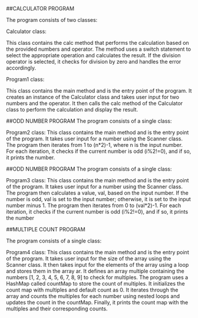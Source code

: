 ##CALCULATOR PROGRAM

The program consists of two classes:

Calculator class:

This class contains the calc method that performs the calculation based on the provided numbers and operator.
The method uses a switch statement to select the appropriate operation and calculates the result.
If the division operator is selected, it checks for division by zero and handles the error accordingly.


Program1 class:

This class contains the main method and is the entry point of the program.
It creates an instance of the Calculator class and takes user input for two numbers and the operator.
It then calls the calc method of the Calculator class to perform the calculation and display the result.



##ODD NUMBER PROGRAM
The program consists of a single class:

Program2 class:
This class contains the main method and is the entry point of the program.
It takes user input for a number using the Scanner class.
The program then iterates from 1 to (n*2)-1, where n is the input number.
For each iteration, it checks if the current number is odd (i%2!=0), and if so, it prints the number.

##ODD NUMBER PROGRAM
The program consists of a single class:

Program3 class:
This class contains the main method and is the entry point of the program.
It takes user input for a number using the Scanner class.
The program then calculates a value, val, based on the input number. If the number is odd, val is set to the input number; otherwise, it is set to the input number minus 1.
The program then iterates from 0 to (val*2)-1.
For each iteration, it checks if the current number is odd (i%2!=0), and if so, it prints the number

##MULTIPLE COUNT PROGRAM

The program consists of a single class:

Program4 class:
This class contains the main method and is the entry point of the program.
It takes user input for the size of the array using the Scanner class.
It then takes input for the elements of the array using a loop and stores them in the array ar.
It defines an array multiple containing the numbers [1, 2, 3, 4, 5, 6, 7, 8, 9] to check for multiples.
The program uses a HashMap called countMap to store the count of multiples.
It initializes the count map with multiples and default count as 0.
It iterates through the array and counts the multiples for each number using nested loops and updates the count in the countMap.
Finally, it prints the count map with the multiples and their corresponding counts.

